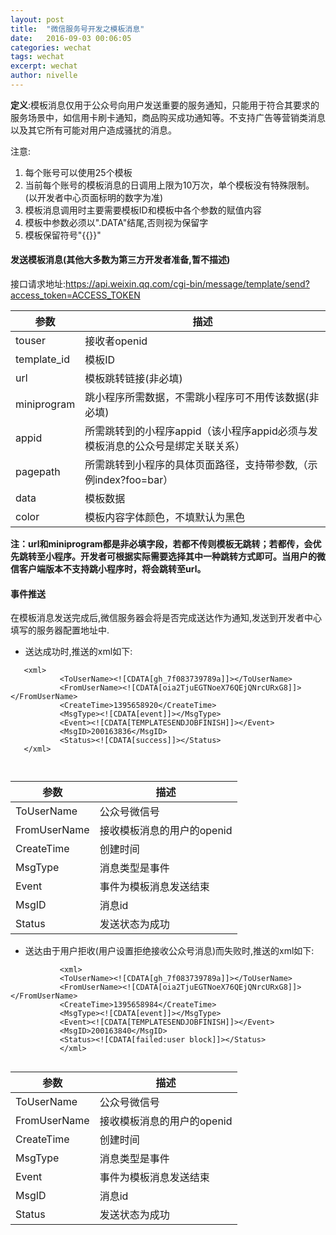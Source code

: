 ```yaml
---
layout: post
title:  "微信服务号开发之模板消息"
date:   2016-09-03 00:06:05
categories: wechat
tags: wechat
excerpt: wechat
author: nivelle
---
```



**定义**:模板消息仅用于公众号向用户发送重要的服务通知，只能用于符合其要求的服务场景中，如信用卡刷卡通知，商品购买成功通知等。不支持广告等营销类消息以及其它所有可能对用户造成骚扰的消息。

注意:

1. 每个账号可以使用25个模板
2. 当前每个账号的模板消息的日调用上限为10万次，单个模板没有特殊限制。(以开发者中心页面标明的数字为准)
3. 模板消息调用时主要需要模板ID和模板中各个参数的赋值内容
4. 模板中参数必须以".DATA"结尾,否则视为保留字
5. 模板保留符号"{{}}"


#### 发送模板消息(其他大多数为第三方开发者准备,暂不描述)

接口请求地址:https://api.weixin.qq.com/cgi-bin/message/template/send?access_token=ACCESS_TOKEN


 参数|描述
--- |---
touser | 接收者openid
template_id	|模板ID
url |模板跳转链接(非必填)
miniprogram | 跳小程序所需数据，不需跳小程序可不用传该数据(非必填)
appid | 所需跳转到的小程序appid（该小程序appid必须与发模板消息的公众号是绑定关联关系）
pagepath | 所需跳转到小程序的具体页面路径，支持带参数,（示例index?foo=bar）
data |模板数据
color | 模板内容字体颜色，不填默认为黑色

 **注：url和miniprogram都是非必填字段，若都不传则模板无跳转；若都传，会优先跳转至小程序。开发者可根据实际需要选择其中一种跳转方式即可。当用户的微信客户端版本不支持跳小程序时，将会跳转至url。**
 
 #### 事件推送
 
 在模板消息发送完成后,微信服务器会将是否完成送达作为通知,发送到开发者中心填写的服务器配置地址中.
 
 - 送达成功时,推送的xml如下:
 
```
   <xml>
           <ToUserName><![CDATA[gh_7f083739789a]]></ToUserName>
           <FromUserName><![CDATA[oia2TjuEGTNoeX76QEjQNrcURxG8]]></FromUserName>
           <CreateTime>1395658920</CreateTime>
           <MsgType><![CDATA[event]]></MsgType>
           <Event><![CDATA[TEMPLATESENDJOBFINISH]]></Event>
           <MsgID>200163836</MsgID>
           <Status><![CDATA[success]]></Status>
   </xml>



```

 参数|描述
--- |---
ToUserName | 公众号微信号
FromUserName |接收模板消息的用户的openid
CreateTime |创建时间
MsgType | 消息类型是事件
Event | 事件为模板消息发送结束
MsgID |消息id
Status | 发送状态为成功

- 送达由于用户拒收(用户设置拒绝接收公众号消息)而失败时,推送的xml如下:

```
           <xml>
           <ToUserName><![CDATA[gh_7f083739789a]]></ToUserName>
           <FromUserName><![CDATA[oia2TjuEGTNoeX76QEjQNrcURxG8]]></FromUserName>
           <CreateTime>1395658984</CreateTime>
           <MsgType><![CDATA[event]]></MsgType>
           <Event><![CDATA[TEMPLATESENDJOBFINISH]]></Event>
           <MsgID>200163840</MsgID>
           <Status><![CDATA[failed:user block]]></Status>
           </xml>


```

 参数|描述
--- |---
ToUserName | 公众号微信号
FromUserName |接收模板消息的用户的openid
CreateTime |创建时间
MsgType | 消息类型是事件
Event | 事件为模板消息发送结束
MsgID |消息id
Status | 发送状态为成功
